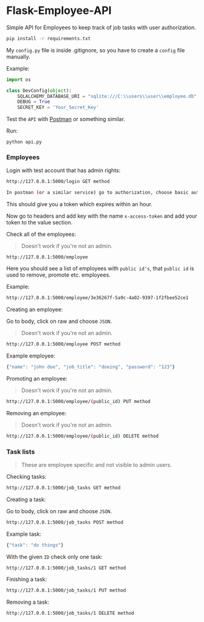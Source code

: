 # Flask-Employee-API

Simple API for Employees to keep track of job tasks with user authorization.

```sh
pip install -r requirements.txt
```

My `config.py` file is inside .gitignore, so you have to create a `config` file manually.

Example:

```python
import os

class DevConfig(object):
    SQLALCHEMY_DATABASE_URI = "sqlite:///C:\\users\\user\\employee.db"
    DEBUG = True
    SECRET_KEY = 'Your_Secret_Key'
```

Test the `API` with [Postman](https://www.getpostman.com/) or something similar.

Run:

```
python api.py
```

### Employees

Login with test account that has admin rights:

```sh
http://127.0.0.1:5000/login GET method

In postman (or a similar service) go to authorization, choose basic authorization and for username type test and for password test
```

This should give you a token which expires within an hour.

Now go to headers and add key with the name `x-access-token` and add your token to the value section.

Check all of the employees:

> Doesn't work if you're not an admin.

```
http://127.0.0.1:5000/employee
```

Here you should see a list of employees with `public id's`, that `public id` is used to remove, promote etc. employees.

Example:

```sh
http://127.0.0.1:5000/employee/3e36267f-5a9c-4a02-9397-1f2fbee52ce1
```

Creating an employee:

Go to body, click on raw and choose `JSON`.

> Doesn't work if you're not an admin.

```sh
http://127.0.0.1:5000/employee POST method
```

Example employee:

```js
{"name": "john doe", "job_title": "doeing", "password": "123"}
```

Promoting an employee:

> Doesn't work if you're not an admin.

```sh
http://127.0.0.1:5000/employee/(public_id) PUT method
```

Removing an employee:

> Doesn't work if you're not an admin.

```sh
http://127.0.0.1:5000/employee/(public_id) DELETE method
```

### Task lists

> These are employee specific and not visible to admin users.

Checking tasks:

```sh
http://127.0.0.1:5000/job_tasks GET method
```

Creating a task:

Go to body, click on raw and choose `JSON`.

```sh
http://127.0.0.1:5000/job_tasks POST method
```

Example task:

```js
{"task": "do things"}
```

With the given `ID` check only one task:

```sh
http://127.0.0.1:5000/job_tasks/1 GET method
```

Finishing a task:

```sh
http://127.0.0.1:5000/job_tasks/1 PUT method
```

Removing a task:

```sh
http://127.0.0.1:5000/job_tasks/1 DELETE method
```
